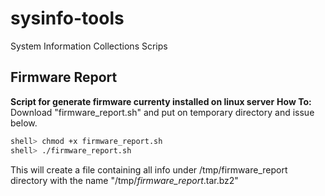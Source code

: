 # sysinfo-tools
System Information Collections Scrips

## Firmware Report
**Script for generate firmware currenty installed on linux server**
**How To:** Download "firmware_report.sh" and put on temporary directory and issue below.
```bash
shell> chmod +x firmware_report.sh
shell> ./firmware_report.sh
```
This will create a file containing all info under /tmp/firmware_report directory with the name "/tmp/<hostname>_firmware_report_<date>.tar.bz2"